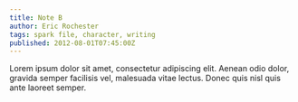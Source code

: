 ```yaml
---
title: Note B
author: Eric Rochester
tags: spark file, character, writing
published: 2012-08-01T07:45:00Z
---
```


Lorem ipsum dolor sit amet, consectetur adipiscing elit. Aenean odio dolor,
gravida semper facilisis vel, malesuada vitae lectus. Donec quis nisl quis ante
laoreet semper.
